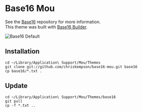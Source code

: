 # Base16 Mou

See the [Base16](https://github.com/chriskempson/base16) repository for more information.  
This theme was built with [Base16 Builder](https://github.com/chriskempson/base16-builder).

![Base16 Default](https://raw.github.com/chriskempson/base16-mou/master/base16-default.png)

## Installation

    cd ~/Library/Application\ Support/Mou/Themes
    git clone git://github.com/chriskempson/base16-mou.git base16
    cp base16/*.txt .
    
## Update

    cd ~/Library/Application\ Support/Mou/Themes/base16
    git pull
    cp -f *.txt ..